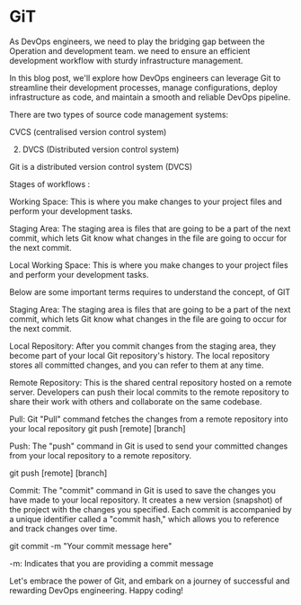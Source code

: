 # GiT
As DevOps engineers, we need to play the bridging gap between the Operation and development team. we need to ensure an efficient development workflow with sturdy infrastructure management.

In this blog post, we'll explore how DevOps engineers can leverage Git to streamline their development processes, manage configurations, deploy infrastructure as code, and maintain a smooth and reliable DevOps pipeline.

There are two types of source code management systems:

CVCS (centralised version control system)


2. DVCS (Distributed version control system)



Git is a distributed version control system (DVCS)

Stages of workflows :

Working Space: This is where you make changes to your project files and perform your development tasks.

Staging Area: The staging area is files that are going to be a part of the next commit, which lets Git know what changes in the file are going to occur for the next commit.

Local Working Space: This is where you make changes to your project files and perform your development tasks.

Below are some important terms requires to understand the concept, of GIT

Staging Area: The staging area is files that are going to be a part of the next commit, which lets Git know what changes in the file are going to occur for the next commit.

Local Repository: After you commit changes from the staging area, they become part of your local Git repository's history. The local repository stores all committed changes, and you can refer to them at any time.

Remote Repository: This is the shared central repository hosted on a remote server. Developers can push their local commits to the remote repository to share their work with others and collaborate on the same codebase.

Pull: Git "Pull" command fetches the changes from a remote repository into your local repository
git push [remote] [branch]

Push: The "push" command in Git is used to send your committed changes from your local repository to a remote repository.

git push [remote] [branch]

Commit:
The "commit" command in Git is used to save the changes you have made to your local repository. It creates a new version (snapshot) of the project with the changes you specified. Each commit is accompanied by a unique identifier called a "commit hash," which allows you to reference and track changes over time.

git commit -m "Your commit message here"

-m: Indicates that you are providing a commit message

Let's embrace the power of Git, and embark on a journey of successful and rewarding DevOps engineering. Happy coding!

